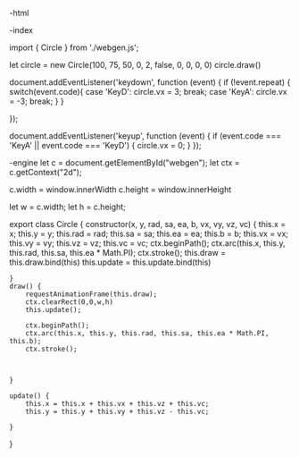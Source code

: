 -html
<!DOCTYPE html>
<html>

<head>
    <meta charset="utf-8">
    <meta name="viewport" content="width=device-width">
    <title></title>
    <link href="style.css" rel="stylesheet" type="text/css" />
</head>

<body>
    <canvas id="webgen"></canvas>
    <script src="index.js" type="module"></script>
</body>

</html>






-index



import {
    Circle
} from './webgen.js';

let circle = new Circle(100, 75, 50, 0, 2, false, 0, 0, 0, 0)
circle.draw()



document.addEventListener('keydown', function (event) {
  if (!event.repeat) {  
    switch(event.code){
      case 'KeyD':
        circle.vx = 3;
        break;
      case 'KeyA':
        circle.vx = -3;
        break;
    }
  }
 
});

document.addEventListener('keyup', function (event) {
    if (event.code === 'KeyA' || event.code === 'KeyD') {
        circle.vx = 0;
    }
});






-engine
let c = document.getElementById("webgen");
let ctx = c.getContext("2d");

c.width = window.innerWidth
c.height = window.innerHeight

let w = c.width;
let h = c.height;



export class Circle {
    constructor(x, y, rad, sa, ea, b, vx, vy, vz, vc) {
        this.x = x;
        this.y = y;
        this.rad = rad;
        this.sa = sa;
        this.ea = ea;
        this.b = b;
        this.vx = vx;
        this.vy = vy;
        this.vz = vz;
        this.vc = vc;
        ctx.beginPath();
        ctx.arc(this.x, this.y, this.rad, this.sa, this.ea * Math.PI);
        ctx.stroke();
        this.draw = this.draw.bind(this)
        this.update = this.update.bind(this)

    }
    draw() {
        requestAnimationFrame(this.draw);
        ctx.clearRect(0,0,w,h)
        this.update();
        
        ctx.beginPath();
        ctx.arc(this.x, this.y, this.rad, this.sa, this.ea * Math.PI, this.b);
        ctx.stroke();

        
        
    }

    update() {
        this.x = this.x + this.vx + this.vz + this.vc;
        this.y = this.y + this.vy + this.vz - this.vc;

    }



}
